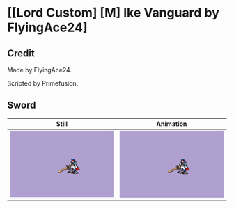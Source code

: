 # [\[Lord Custom\] \[M\] Ike Vanguard by FlyingAce24]

## Credit

Made by FlyingAce24.

Scripted by Primefusion.

## Sword

| Still | Animation |
| :---: | :-------: |
| ![Sword still](./Sword_000.png) | ![Sword animation](./Sword.gif) |
